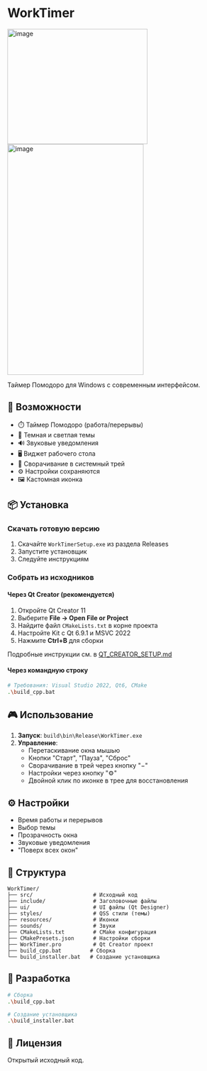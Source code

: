 # WorkTimer
<img width="316" height="260" alt="image" src="https://github.com/user-attachments/assets/58ee1426-fb32-4d2f-9221-75d2e9ef031b" />
<img width="307" height="521" alt="image" src="https://github.com/user-attachments/assets/ecd50239-629d-4b1b-a61e-010ebc4f8997" />

Таймер Помодоро для Windows с современным интерфейсом.

## 🚀 Возможности

- ⏱️ Таймер Помодоро (работа/перерывы)
- 🎨 Темная и светлая темы
- 🔊 Звуковые уведомления
- 🖥️ Виджет рабочего стола
- 📱 Сворачивание в системный трей
- ⚙️ Настройки сохраняются
- 🖼️ Кастомная иконка

## 📦 Установка

### Скачать готовую версию
1. Скачайте `WorkTimerSetup.exe` из раздела Releases
2. Запустите установщик
3. Следуйте инструкциям

### Собрать из исходников

#### Через Qt Creator (рекомендуется)
1. Откройте Qt Creator 11
2. Выберите **File → Open File or Project**
3. Найдите файл `CMakeLists.txt` в корне проекта
4. Настройте Kit с Qt 6.9.1 и MSVC 2022
5. Нажмите **Ctrl+B** для сборки

Подробные инструкции см. в [QT_CREATOR_SETUP.md](QT_CREATOR_SETUP.md)

#### Через командную строку
```bash
# Требования: Visual Studio 2022, Qt6, CMake
.\build_cpp.bat
```

## 🎮 Использование

1. **Запуск**: `build\bin\Release\WorkTimer.exe`
2. **Управление**: 
   - Перетаскивание окна мышью
   - Кнопки "Старт", "Пауза", "Сброс"
   - Сворачивание в трей через кнопку "−"
   - Настройки через кнопку "⚙"
   - Двойной клик по иконке в трее для восстановления

## ⚙️ Настройки

- Время работы и перерывов
- Выбор темы
- Прозрачность окна
- Звуковые уведомления
- "Поверх всех окон"

## 📁 Структура

```
WorkTimer/
├── src/                   # Исходный код
├── include/               # Заголовочные файлы
├── ui/                    # UI файлы (Qt Designer)
├── styles/                # QSS стили (темы)
├── resources/             # Иконки
├── sounds/                # Звуки
├── CMakeLists.txt         # CMake конфигурация
├── CMakePresets.json      # Настройки сборки
├── WorkTimer.pro          # Qt Creator проект
├── build_cpp.bat         # Сборка
└── build_installer.bat   # Создание установщика
```

## 🔧 Разработка

```bash
# Сборка
.\build_cpp.bat

# Создание установщика
.\build_installer.bat
```

## 📝 Лицензия

Открытый исходный код. 
